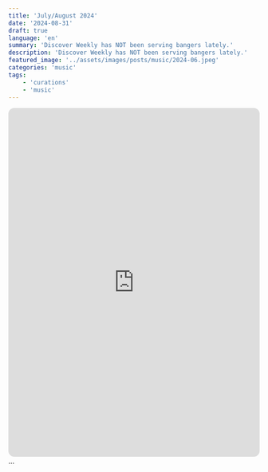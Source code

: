 ```yaml
---
title: 'July/August 2024'
date: '2024-08-31'
draft: true
language: 'en'
summary: 'Discover Weekly has NOT been serving bangers lately.'
description: 'Discover Weekly has NOT been serving bangers lately.'
featured_image: '../assets/images/posts/music/2024-06.jpeg'
categories: 'music'
tags:
    - 'curations'
    - 'music'
---
```

<!-- @format -->
<iframe
    style="border-radius:12px"
    src="https://open.spotify.com/embed/playlist/2jEqYb8xXhT3bZAgQrSiwa?utm_source=generator"
    width="100%"
    height="700"
    frameBorder="0"
    allowfullscreen=""
    allow="
        autoplay;
        clipboard-write;
        encrypted-media;
        fullscreen;
        picture-in-picture
        "
    loading="lazy"
    ></iframe>
...
